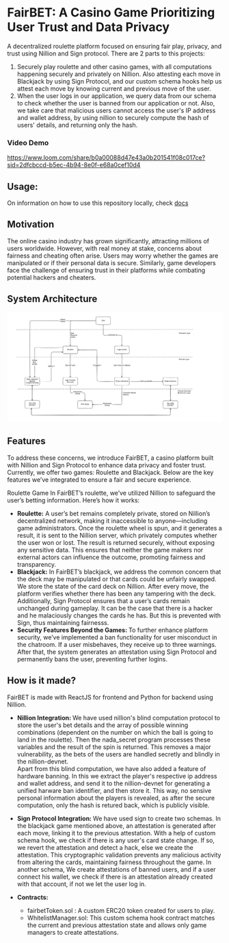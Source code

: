 # FairBET: A Casino Game Prioritizing User Trust and Data Privacy
A decentralized roulette platform focused on ensuring fair play, privacy, and trust using Nillion and Sign protocol. 
There are 2 parts to this projects:
1. Securely play roulette and other casino games, with all computations happening securely and privately on Nillion. Also attesting each move in Blackjack by using Sign Protocol, and our custom schema hooks help us attest each move by knowing current and previous move of the user.
2. When the user logs in our application, we query data from our schema to check whether the user is banned from our application or not. Also, we take care that malicious users cannot access the user's IP address and wallet address, by using nillion to securely compute the hash of users' details, and returning only the hash.

### Video Demo
https://www.loom.com/share/b0a00088d47e43a0b201541f08c017ce?sid=2dfcbccd-b5ec-4b94-8e0f-e68a0cef10d4

## Usage:
On information on how to use this repository locally, check [docs](./docs/usage.md)

## Motivation
The online casino industry has grown significantly, attracting millions of users worldwide. However, with real money at stake, concerns about fairness and cheating often arise. 
Users may worry whether the games are manipulated or if their personal data is secure. Similarly, game developers face the challenge of ensuring trust in their platforms while combating potential hackers and cheaters.

## System Architecture
![Image 0](./client/public/system.png)

## Features
To address these concerns, we introduce FairBET, a casino platform built with Nillion and Sign Protocol to enhance data privacy and foster trust. Currently, we offer two games: Roulette and Blackjack. Below are the key features we’ve integrated to ensure a fair and secure experience.

Roulette Game
In FairBET’s roulette, we’ve utilized Nillion to safeguard the user’s betting information. Here’s how it works:

- <b>Roulette:</b> A user’s bet remains completely private, stored on Nillion’s decentralized network, making it inaccessible to anyone—including game administrators.
Once the roulette wheel is spun, and it generates a result, it is sent to the Nillion server, which privately computes whether the user won or lost.
The result is returned securely, without exposing any sensitive data. This ensures that neither the game makers nor external actors can influence the outcome, promoting fairness and transparency.
- <b> Blackjack:</b> In FairBET’s blackjack, we address the common concern that the deck may be manipulated or that cards could be unfairly swapped. We store the state of the card deck on Nillion. After every move, the platform verifies whether there has been any tampering with the deck.
Additionally, Sign Protocol ensures that a user’s cards remain unchanged during gameplay. It can be the case that there is a hacker and he malaciously changes the cards he has. But this is prevented with Sign, thus maintaining fairnesss.
- <b> Security Features Beyond the Games: </b> To further enhance platform security, we’ve implemented a ban functionality for user misconduct in the chatroom. If a user misbehaves, they receive up to three warnings. After that, the system generates an attestation using Sign Protocol and permanently bans the user, preventing further logins.

## How is it made?
FairBET is made with ReactJS for frontend and Python for backend using Nillion.
- <b> Nillion Integration: </b> We have used nillion's blind computation protocol to store the user's bet details and the array of possible winning combinations (dependent on the number on which the ball is going to land in the roulette). Then the nada_secret program processes these variables and the result of the spin is returned. This removes a major vulnerability, as the bets of the users are handled secretly and blindly in the nillion-devnet. <br> Apart from this blind computation, we have also added a feature of hardware banning. In this we extract the player's respective ip address and wallet address, and send it to the nillion-devnet for generating a unified harware ban identifier, and then store it. This way, no sensive personal information about the players is revealed, as after the secure computation, only the hash is retured back, which is publicly visible.

- <b> Sign Protocol Integration: </b> We have used sign to create two schemas. In the blackjack game mentioned above, an attestation is generated after each move, linking it to the previous attestation. With a help of custom schema hook, we check if there is any user's card state change. If so, we revert the attestation and detect a hack, else we create the attestation. This cryptographic validation prevents any malicious activity from altering the cards, maintaining fairness throughout the game. In another schema, We create attestations of banned users, and if a user connect his wallet, we check if there is an attestation already created with that account, if not we let the user log in.
- <b> Contracts: </b>
  - fairbetToken.sol : A custom ERC20 token created for users to play.
  - WhitelistManager.sol: This custom schema hook contract matches the current and previous attestation state and allows only game managers to create attestations.
